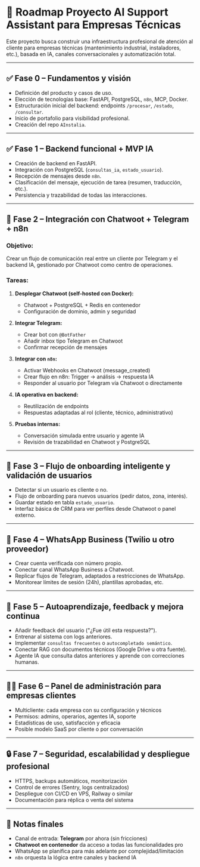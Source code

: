 # 🧭 Roadmap Proyecto AI Support Assistant para Empresas Técnicas

Este proyecto busca construir una infraestructura profesional de atención al cliente para empresas técnicas (mantenimiento industrial, instaladores, etc.), basada en IA, canales conversacionales y automatización total.

---

## ✅ Fase 0 – Fundamentos y visión

- Definición del producto y casos de uso.
- Elección de tecnologías base: FastAPI, PostgreSQL, `n8n`, MCP, Docker.
- Estructuración inicial del backend: endpoints `/procesar`, `/estado`, `/consultar`.
- Inicio de portafolio para visibilidad profesional.
- Creación del repo `AInstalia`.

---

## ✅ Fase 1 – Backend funcional + MVP IA

- Creación de backend en FastAPI.
- Integración con PostgreSQL (`consultas_ia`, `estado_usuario`).
- Recepción de mensajes desde `n8n`.
- Clasificación del mensaje, ejecución de tarea (resumen, traducción, etc.).
- Persistencia y trazabilidad de todas las interacciones.

---

## 🚧 Fase 2 – Integración con Chatwoot + Telegram + n8n

### Objetivo:
Crear un flujo de comunicación real entre un cliente por Telegram y el backend IA, gestionado por Chatwoot como centro de operaciones.

### Tareas:

1. **Desplegar Chatwoot (self-hosted con Docker):**
   - Chatwoot + PostgreSQL + Redis en contenedor
   - Configuración de dominio, admin y seguridad

2. **Integrar Telegram:**
   - Crear bot con `@BotFather`
   - Añadir inbox tipo Telegram en Chatwoot
   - Confirmar recepción de mensajes

3. **Integrar con `n8n`:**
   - Activar Webhooks en Chatwoot (message_created)
   - Crear flujo en n8n: Trigger → análisis → respuesta IA
   - Responder al usuario por Telegram vía Chatwoot o directamente

4. **IA operativa en backend:**
   - Reutilización de endpoints
   - Respuestas adaptadas al rol (cliente, técnico, administrativo)

5. **Pruebas internas:**
   - Conversación simulada entre usuario y agente IA
   - Revisión de trazabilidad en Chatwoot y PostgreSQL

---

## 🧠 Fase 3 – Flujo de onboarding inteligente y validación de usuarios

- Detectar si un usuario es cliente o no.
- Flujo de onboarding para nuevos usuarios (pedir datos, zona, interés).
- Guardar estado en tabla `estado_usuario`.
- Interfaz básica de CRM para ver perfiles desde Chatwoot o panel externo.

---

## 📲 Fase 4 – WhatsApp Business (Twilio u otro proveedor)

- Crear cuenta verificada con número propio.
- Conectar canal WhatsApp Business a Chatwoot.
- Replicar flujos de Telegram, adaptados a restricciones de WhatsApp.
- Monitorear límites de sesión (24h), plantillas aprobadas, etc.

---

## 🧠 Fase 5 – Autoaprendizaje, feedback y mejora continua

- Añadir feedback del usuario ("¿Fue útil esta respuesta?").
- Entrenar al sistema con logs anteriores.
- Implementar `consultas frecuentes` o `autocompletado semántico`.
- Conectar RAG con documentos técnicos (Google Drive u otra fuente).
- Agente IA que consulta datos anteriores y aprende con correcciones humanas.

---

## 🧑‍💼 Fase 6 – Panel de administración para empresas clientes

- Multicliente: cada empresa con su configuración y técnicos
- Permisos: admins, operarios, agentes IA, soporte
- Estadísticas de uso, satisfacción y eficacia
- Posible modelo SaaS por cliente o por conversación

---

## 🔒 Fase 7 – Seguridad, escalabilidad y despliegue profesional

- HTTPS, backups automáticos, monitorización
- Control de errores (Sentry, logs centralizados)
- Despliegue con CI/CD en VPS, Railway o similar
- Documentación para réplica o venta del sistema

---

## 📌 Notas finales

- Canal de entrada: **Telegram** por ahora (sin fricciones)
- **Chatwoot en contenedor** da acceso a todas las funcionalidades pro
- WhatsApp se planifica para más adelante por complejidad/limitación
- `n8n` orquesta la lógica entre canales y backend IA
